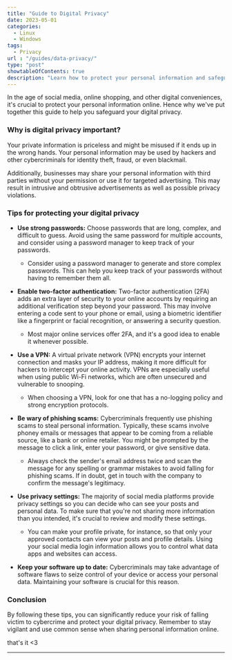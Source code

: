 ```yaml
---
title: "Guide to Digital Privacy"
date: 2023-05-01
categories:
  - Linux
  - Windows
tags:
  - Privacy
url : "/guides/data-privacy/"
type: "post"
showtableOfContents: true
description: "Learn how to protect your personal information and safeguard your digital privacy with this comprehensive guide."
---
```


In the age of social media, online shopping, and other digital conveniences, it's crucial to protect your personal information online. Hence why we've put together this guide to help you safeguard your digital privacy.

### Why is digital privacy important?
Your private information is priceless and might be misused if it ends up in the wrong hands. Your personal information may be used by hackers and other cybercriminals for identity theft, fraud, or even blackmail.

Additionally, businesses may share your personal information with third parties without your permission or use it for targeted advertising. This may result in intrusive and obtrusive advertisements as well as possible privacy violations.

### Tips for protecting your digital privacy
- **Use strong passwords:** Choose passwords that are long, complex, and difficult to guess. Avoid using the same password for multiple accounts, and consider using a password manager to keep track of your passwords. 

    - Consider using a password manager to generate and store complex passwords. This can help you keep track of your passwords without having to remember them all.

- **Enable two-factor authentication:** Two-factor authentication (2FA) adds an extra layer of security to your online accounts by requiring an additional verification step beyond your password. This may involve entering a code sent to your phone or email, using a biometric identifier like a fingerprint or facial recognition, or answering a security question.

    - Most major online services offer 2FA, and it's a good idea to enable it whenever possible.

- **Use a VPN:** A virtual private network (VPN) encrypts your internet connection and masks your IP address, making it more difficult for hackers to intercept your online activity. VPNs are especially useful when using public Wi-Fi networks, which are often unsecured and vulnerable to snooping.

    - When choosing a VPN, look for one that has a no-logging policy and strong encryption protocols.

- **Be wary of phishing scams:** Cybercriminals frequently use phishing scams to steal personal information. Typically, these scams involve phoney emails or messages that appear to be coming from a reliable source, like a bank or online retailer. You might be prompted by the message to click a link, enter your password, or give sensitive data.

    - Always check the sender's email address twice and scan the message for any spelling or grammar mistakes to avoid falling for phishing scams. If in doubt, get in touch with the company to confirm the message's legitimacy.

- **Use privacy settings:** The majority of social media platforms provide privacy settings so you can decide who can see your posts and personal data. To make sure that you're not sharing more information than you intended, it's crucial to review and modify these settings.

    - You can make your profile private, for instance, so that only your approved contacts can view your posts and profile details. Using your social media login information allows you to control what data apps and websites can access.

- **Keep your software up to date:** Cybercriminals may take advantage of software flaws to seize control of your device or access your personal data. Maintaining your software is crucial for this reason.

### Conclusion 
By following these tips, you can significantly reduce your risk of falling victim to cybercrime and protect your digital privacy. Remember to stay vigilant and use common sense when sharing personal information online.



that's it <3

---

  